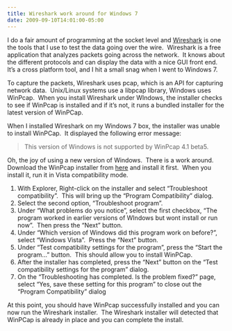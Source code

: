 ```yaml
---
title: Wireshark work around for Windows 7
date: 2009-09-10T14:01:00-05:00
---
```

I do a fair amount of programming at the socket level and [Wireshark](http://www.wireshark.org/) is one the tools that I use to test the data going over the wire.  Wireshark is a free application that analyzes packets going across the network.  It knows about the different protocols and can display the data with a nice GUI front end.  It’s a cross platform tool, and I hit a small snag when I went to Windows 7. 

To capture the packets, Wireshark uses pcap, which is an API for capturing network data.  Unix/Linux systems use a libpcap library, Windows uses WinPcap.  When you install Wireshark under WIndows, the installer checks to see if WinPcap is installed and if it’s not, it runs a bundled installer for the latest version of WinPCap.

When I installed Wireshark on my Windows 7 box, the installer was unable to install WinPCap.  It displayed the following error message:

> This version of Windows is not supported by WinPcap 4.1 beta5.

Oh, the joy of using a new version of Windows.  There is a work around.  Download the WinPcap installer from [here](http://www.winpcap.org/install/default.htm) and install it first.  When you install it, run it in Vista compatibility mode.  

  1. With Explorer, Right-click on the installer and select “Troubleshoot compatibility”.  This will bring up the “Program Compatibility” dialog. 
  2. Select the second option, “Troubleshoot program”.
  3. Under “What problems do you notice”, select the first checkbox, “The program worked in earlier versions of WIndows but wont install or run now”.  Then press the “Next” button.
  4. Under “Which version of Windows did this program work on before?”, select “Windows Vista”.  Press the “Next” button.
  5. Under “Test compatibility settings for the program”, press the “Start the program…” button.  This should allow you to install WinPCap.
  6. After the installer has completed, press the “Next” button on the “Test compatibility settings for the program” dialog.
  7. On the “Troubleshooting has completed. Is the problem fixed?” page,  select “Yes, save these setting for this program” to close out the “Program Compatibility” dialog

At this point, you should have WinPcap successfully installed and you can now run the Wireshark installer.  The Wireshark installer will detected that WinPCap is already in place and you can complete the install.
